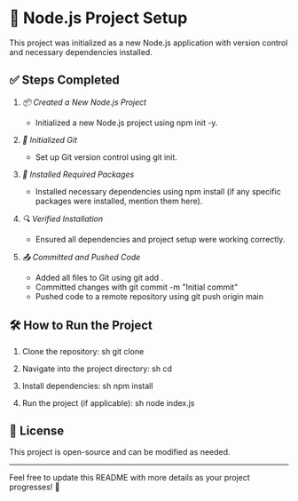 # 🚀 Node.js Project Setup

This project was initialized as a new Node.js application with version control and necessary dependencies installed.

## ✅ Steps Completed

1. *📦 Created a New Node.js Project*  
   - Initialized a new Node.js project using npm init -y.

2. *🔗 Initialized Git*  
   - Set up Git version control using git init.

3. *📌 Installed Required Packages*  
   - Installed necessary dependencies using npm install <package-name> (if any specific packages were installed, mention them here).

4. *🔍 Verified Installation*  
   - Ensured all dependencies and project setup were working correctly.

5. *📤 Committed and Pushed Code*  
   - Added all files to Git using git add .
   - Committed changes with git commit -m "Initial commit"
   - Pushed code to a remote repository using git push origin main

## 🛠 How to Run the Project

1. Clone the repository:
   sh
   git clone <repository-url>
   
2. Navigate into the project directory:
   sh
   cd <project-folder>
   
3. Install dependencies:
   sh
   npm install
   
4. Run the project (if applicable):
   sh
   node index.js
   

## 📜 License
This project is open-source and can be modified as needed.

---

Feel free to update this README with more details as your project progresses! 🚀
